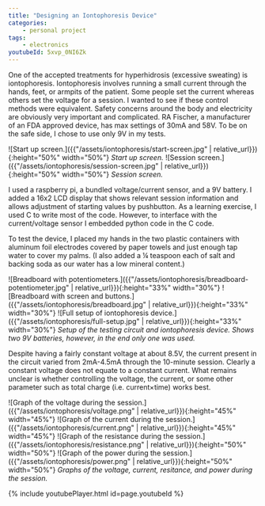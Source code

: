```yaml
---
title: "Designing an Iontophoresis Device"
categories:
    - personal project
tags:
    - electronics
youtubeId: 5xvp_0NI6Zk
---
```


One of the accepted treatments for hyperhidrosis (excessive sweating) is iontophoresis. Iontophoresis involves running a small current through the hands, feet, or armpits of the patient. Some people set the current whereas others set the voltage for a session. I wanted to see if these control methods were equivalent. Safety concerns around the body and electricity are obviously very important and complicated. RA Fischer, a manufacturer of an FDA approved device, has max settings of 30mA and 58V. To be on the safe side, I chose to use only 9V in my tests.

![Start up screen.]({{"/assets/iontophoresis/start-screen.jpg" | relative_url}}){:height="50%" width="50%"}
*Start up screen.*
![Session screen.]({{"/assets/iontophoresis/session-screen.jpg" | relative_url}}){:height="50%" width="50%"}
*Session screen.*

I used a raspberry pi, a bundled voltage/current sensor, and a 9V battery. I added a 16x2 LCD display that shows relevant session information and allows adjustment of starting values by pushbutton. As a learning exercise, I used C to write most of the code. However, to interface with the current/voltage sensor I embedded python code in the C code.

To test the device, I placed my hands in the two plastic containers with aluminum foil electrodes covered by paper towels and just enough tap water to cover my palms. (I also added a ¼ teaspoon each of salt and backing soda as our water has a low mineral content.)

![Breadboard with potentiometers.]({{"/assets/iontophoresis/breadboard-potentiometer.jpg" | relative_url}}){:height="33%" width="30%"}
![Breadboard with screen and buttons.]({{"/assets/iontophoresis/breadboard.jpg" | relative_url}}){:height="33%" width="30%"}
![Full setup of iontophoresis device.]({{"/assets/iontophoresis/full-setup.jpg" | relative_url}}){:height="33%" width="30%"}
*Setup of the testing circuit and iontophoresis device.  Shows two 9V batteries, however, in the end only one was used.*

Despite having a fairly constant voltage at about 8.5V, the current present in the circuit varied from 2mA-4.5mA through the 10-minute session. Clearly a constant voltage does not equate to a constant current.  What remains unclear is whether controlling the voltage, the current, or some other parameter such as total charge (i.e. current×time) works best.

![Graph of the voltage during the session.]({{"/assets/iontophoresis/voltage.png" | relative_url}}){:height="45%" width="45%"}
![Graph of the current during the session.]({{"/assets/iontophoresis/current.png" | relative_url}}){:height="45%" width="45%"}
![Graph of the resistance during the session.]({{"/assets/iontophoresis/resistance.png" | relative_url}}){:height="50%" width="50%"} ![Graph of the power during the session.]({{"/assets/iontophoresis/power.png" | relative_url}}){:height="50%" width="50%"}
*Graphs of the voltage, current, resitance, and power during the session.*

{% include youtubePlayer.html id=page.youtubeId %}